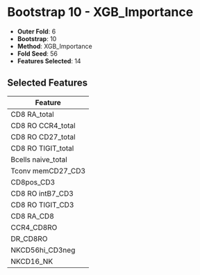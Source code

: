 # Bootstrap 10 - XGB_Importance

- **Outer Fold**: 6
- **Bootstrap**: 10
- **Method**: XGB_Importance
- **Fold Seed**: 56
- **Features Selected**: 14

## Selected Features

| Feature |
|---------|
| CD8 RA_total |
| CD8 RO CCR4_total |
| CD8 RO CD27_total |
| CD8 RO TIGIT_total |
| Bcells naive_total |
| Tconv memCD27_CD3 |
| CD8pos_CD3 |
| CD8 RO intB7_CD3 |
| CD8 RO TIGIT_CD3 |
| CD8 RA_CD8 |
| CCR4_CD8RO |
| DR_CD8RO |
| NKCD56hi_CD3neg |
| NKCD16_NK |
